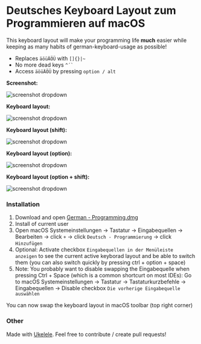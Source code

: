 # Deutsches Keyboard Layout zum Programmieren auf macOS

This keyboard layout will make your programming life **much** easier while keeping as many habits of german-keyboard-usage as possible!

- Replaces `äöüÄÖÜ` with `[]{}|~`
- No more dead keys `` ^´` ``
- Access `äöüÄÖÜ` by pressing `option / alt`

**Screenshot:**

![screenshot dropdown](screenshots/dropdown.jpg)

**Keyboard layout:**

![screenshot dropdown](screenshots/layout.jpg)

**Keyboard layout (shift):**

![screenshot dropdown](screenshots/layout-shift.jpg)

**Keyboard layout (option):**

![screenshot dropdown](screenshots/layout-option.jpg)

**Keyboard layout (option + shift):**

![screenshot dropdown](screenshots/layout-option-shift.jpg)

### Installation

1. Download and open [German - Programming.dmg](https://github.com/matthiasthieroff/macos-keyboard-layout-german-programming/raw/master/German%20-%20Programming.dmg)
2. Install of current user
3. Open macOS Systemeinstellungen -> Tastatur -> Eingabequellen -> Bearbeiten -> click `+` -> click `Deutsch - Programmierung` -> click `Hinzufügen`
4. Optional: Activate checkbox `Eingabequellen in der Menüleiste anzeigen` to see the current active keyborad layout and be able to switch them (you can also switch quickly by pressing ctrl + option + space)
5. Note: You probably want to disable swapping the Eingabequelle when pressing Ctrl + Space (which is a common shortcurt on most IDEs): Go to macOS Systemeinstellungen -> Tastatur -> Tastaturkurzbefehle -> Eingabequellen -> Disable checkbox `Die vorherige Eingabequelle auswählen`

You can now swap the keyboard layout in macOS toolbar (top right corner)

### Other

Made with [Ukelele](https://scripts.sil.org/cms/scripts/page.php?site_id=nrsi&id=ukelele). Feel free to contribute / create pull requests!
